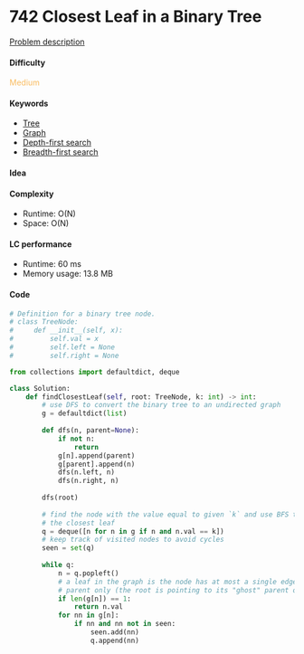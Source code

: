742 Closest Leaf in a Binary Tree
=======================
[Problem description](https://leetcode.com/problems/closest-leaf-in-a-binary-tree/)

#### Difficulty
<span style="color:#FABC60">Medium</span>

#### Keywords
- [Tree](../categories/tree.md)
- [Graph](../categories/graph.md)
- [Depth-first search](../categories/dfs.md)
- [Breadth-first search](../categories/bfs.md)
  
#### Idea


#### Complexity
- Runtime: O(N)
- Space: O(N)
  
#### LC performance
- Runtime: 60 ms
- Memory usage: 13.8 MB

#### Code
```python
# Definition for a binary tree node.
# class TreeNode:
#     def __init__(self, x):
#         self.val = x
#         self.left = None
#         self.right = None

from collections import defaultdict, deque

class Solution:
    def findClosestLeaf(self, root: TreeNode, k: int) -> int:
        # use DFS to convert the binary tree to an undirected graph 
        g = defaultdict(list)
        
        def dfs(n, parent=None):
            if not n:
                return
            g[n].append(parent)
            g[parent].append(n)
            dfs(n.left, n)
            dfs(n.right, n)
            
        dfs(root)
        
        # find the node with the value equal to given `k` and use BFS to find 
        # the closest leaf
        q = deque([n for n in g if n and n.val == k])
        # keep track of visited nodes to avoid cycles
        seen = set(q)
        
        while q:
            n = q.popleft()
            # a leaf in the graph is the node has at most a single edge to its 
            # parent only (the root is pointing to its "ghost" parent of null).
            if len(g[n]) == 1:
                return n.val
            for nn in g[n]:
                if nn and nn not in seen:
                    seen.add(nn)
                    q.append(nn)
```